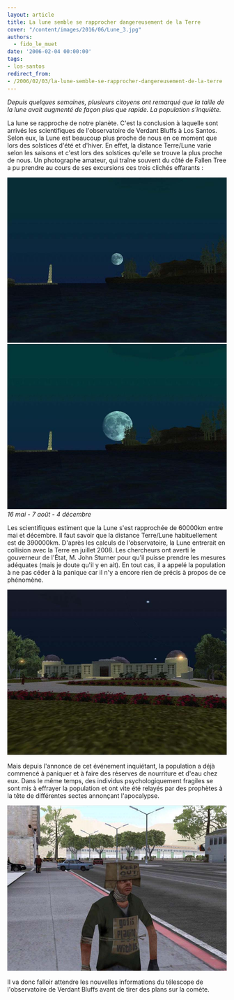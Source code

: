 ```yaml
---
layout: article
title: La lune semble se rapprocher dangereusement de la Terre
cover: "/content/images/2016/06/Lune_3.jpg"
authors:
  - fido_le_muet
date: '2006-02-04 00:00:00'
tags:
- los-santos
redirect_from:
- /2006/02/03/la-lune-semble-se-rapprocher-dangereusement-de-la-terre
---
```


_Depuis quelques semaines, plusieurs citoyens ont remarqué que la taille de la lune avait augmenté de façon plus que rapide. La population s'inquiète._

La lune se rapproche de notre planète. C'est la conclusion à laquelle sont arrivés les scientifiques de l'observatoire de Verdant Bluffs à Los Santos. Selon eux, la Lune est beaucoup plus proche de nous en ce moment que lors des solstices d'été et d'hiver. En effet, la distance Terre/Lune varie selon les saisons et c'est lors des solstices qu'elle se trouve la plus proche de nous. Un photographe amateur, qui traîne souvent du côté de Fallen Tree a pu prendre au cours de ses excursions ces trois clichés effarants :

![](/content/images/2005/01/Lune_1.jpg)
![](/content/images/2005/01/Lune_2.jpg)
_16 mai - 7 août - 4 décembre_

Les scientifiques estiment que la Lune s'est rapprochée de 60000km entre mai et décembre. Il faut savoir que la distance Terre/Lune habituellement est de 390000km. D'après les calculs de l'observatoire, la Lune entrerait en collision avec la Terre en juillet 2008. Les chercheurs ont averti le gouverneur de l'État, M. John Sturner pour qu'il puisse prendre les mesures adéquates (mais je doute qu'il y en ait). En tout cas, il a appelé la population à ne pas céder à la panique car il n'y a encore rien de précis à propos de ce phénomène.

![](/content/images/2005/01/Observatoire.jpg)

Mais depuis l'annonce de cet événement inquiétant, la population a déjà commencé à paniquer et à faire des réserves de nourriture et d'eau chez eux. Dans le même temps, des individus psychologiquement fragiles se sont mis à effrayer la population et ont vite été relayés par des prophètes à la tête de différentes sectes annonçant l'apocalypse.

![](/content/images/2005/01/Prophete.jpg)

Il va donc falloir attendre les nouvelles informations du télescope de l'observatoire de Verdant Bluffs avant de tirer des plans sur la comète.